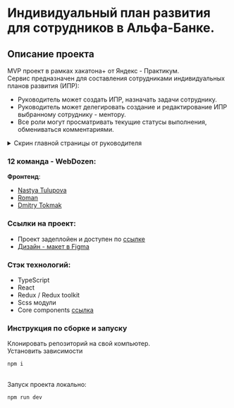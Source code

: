 # Индивидуальный план развития для сотрудников в Альфа-Банке.

## Описание проекта

MVP проект в рамках хакатона+ от Яндекс - Практикум.
<br>
Сервис предназначен для составления сотрудниками индивидуальных планов развития (ИПР):
<br>
* Руководитель может создать ИПР, назначать задачи сотруднику.
* Руководитель может делегировать создание и редактирование ИПР выбранному сотруднику - ментору.
* Все роли могут просматривать текущие статусы выполнения, обмениваться комментариями.
 <details>
  <summary>Скрин главной страницы от руководителя</summary>
    <img width="600" src="https://github.com/WebDozen/web-dozen-frontend/assets/96336622/c5a18d46-e114-4586-81ad-13006165a304" alt="Скрин главной страницы от руководителя">
</details>

### 12 команда - WebDozen:
__Фронтенд__:
- [Nastya Tulupova](https://github.com/NastyaTulupova)
- [Roman](https://github.com/BRoman22)
- [Dmitry Tokmak](https://github.com/TokmakDA)

### Ссылки на проект:
* Проект задеплойен и доступен по [ссылке](https://webdozen.ddns.net)
* [Дизайн - макет в Figma](https://www.figma.com/file/D7esh15fomUTJTR4z70h9M/%D0%98%D0%9F%D0%A0_%D0%A5%D0%B0%D0%BA%D0%B0%D1%82%D0%BE%D0%BD_%D0%90%D0%BB%D1%8C%D1%84%D0%B0_12?type=design&node-id=1756-172881&mode=design&t=VkRKZxUC7gKKnVHu-0)

### Стэк технологий:
* TypeScript
* React
* Redux / Redux toolkit
* Scss модули
* Core components [ссылка](https://core-ds.github.io/core-components)

### Инструкция по сборке и запуску
<!-- Готовая сборка собрана и доступна в папке build, ветки main. -->
Клонировать репозиторий на свой компьютер.
<br>
Установить зависимости 
```
npm i
```
<br>
Запуск проекта локально:

```
npm run dev
```
